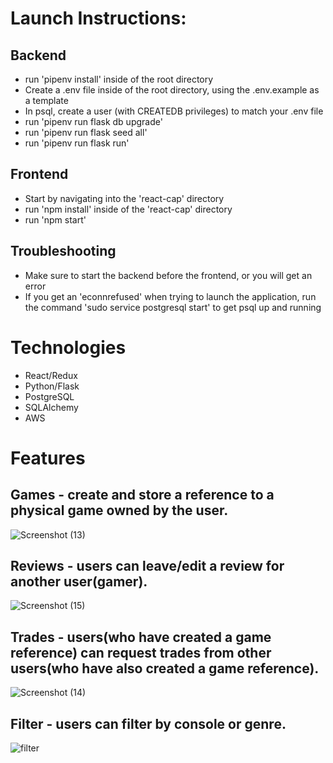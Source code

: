 # Launch Instructions:

## Backend
* run 'pipenv install' inside of the root directory
* Create a .env file inside of the root directory, using the .env.example as a template
* In psql, create a user (with CREATEDB privileges) to match your .env file
* run 'pipenv run flask db upgrade'
* run 'pipenv run flask seed all'
* run 'pipenv run flask run'

## Frontend
* Start by navigating into the 'react-cap' directory
* run 'npm install' inside of the 'react-cap' directory
* run 'npm start'

## Troubleshooting
* Make sure to start the backend before the frontend, or you will get an error
* If you get an 'econnrefused' when trying to launch the application, run the command 'sudo service postgresql start' to get psql up and running


# Technologies
  * React/Redux
  * Python/Flask
  * PostgreSQL
  * SQLAlchemy
  * AWS

# Features

## Games - create and store a reference to a physical game owned by the user.

![Screenshot (13)](https://user-images.githubusercontent.com/92146309/163048927-c7579562-9e8b-4389-8b39-6054af4cee6d.png)


## Reviews - users can leave/edit a review for another user(gamer).

![Screenshot (15)](https://user-images.githubusercontent.com/92146309/163048966-7bc4125c-7622-4bed-95fc-e113628f0311.png)


## Trades - users(who have created a game reference) can request trades from other users(who have also created a game reference).

![Screenshot (14)](https://user-images.githubusercontent.com/92146309/163049037-904cef9b-5bf4-4989-bc88-2a98ec250b92.png)


## Filter - users can filter by console or genre.

![filter](https://user-images.githubusercontent.com/92146309/163049073-95e8c5b7-cb0e-4a29-8a6d-3e76874a97e7.png)

